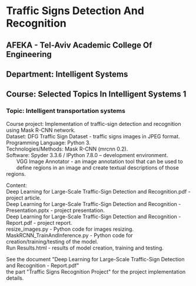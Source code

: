 # Traffic Signs Detection And Recognition
## AFEKA - Tel-Aviv Academic College Of Engineering
## Department: Intelligent Systems
## Course: Selected Topics In Intelligent Systems 1
### Topic: Intelligent transportation systems

Course project: Implementation of traffic-sign detection and recognition using Mask R-CNN network.<br/>
Dataset: DFG Traffic Sign Dataset - traffic signs images in JPEG format.<br/>
Programming Language: Python 3.<br/>
Technologies/Methods: Mask R-CNN (mrcnn 0.2).<br/>
Software: Spyder 3.3.6 / IPython 7.8.0 – development environment.<br/>
&emsp;&emsp;VGG Image Annotator - an image annotation tool that can be used to<br/>
&emsp;&emsp;define regions in an image and create textual descriptions of those regions.

Content:<br/>
Deep Learning for Large-Scale Traffic-Sign Detection and Recognition.pdf - project article.<br/>
Deep Learning for Large-Scale Traffic-Sign Detection and Recognition - Presentation.pptx - project presentation.<br/>
Deep Learning for Large-Scale Traffic-Sign Detection and Recognition - Report.pdf - project report.<br/>
resize_images.py - Python code for images resizing.<br/>
MaskRCNN_TrainAndInference.py - Python code for creation/training/testing of the model.<br/>
Run Results.html - results of model creation, training and testing.<br/>

See the document "Deep Learning for Large-Scale Traffic-Sign Detection and Recognition - Report.pdf" <br/>
the part "Traffic Signs Recognition Project" for the project implementation details.<br/>
